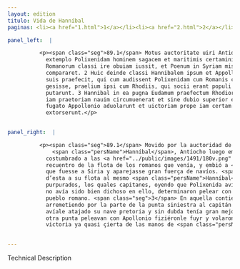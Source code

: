 ```yaml
---
layout: edition
titulo: Vida de Hanníbal
paginas: <li><a href="1.html">1</a></li><li><a href="2.html">2</a></li><li><a href="3.html">3</a></li><li><a href="4.html">4</a></li><li><a href="5.html">5</a></li><li><a href="6.html">6</a></li><li><a href="7.html">7</a></li><li><a href="8.html">8</a></li><li><a href="9.html">9</a></li><li><a href="10.html">10</a></li><li><a href="11.html">11</a></li><li><a href="12.html">12</a></li><li><a href="13.html">13</a></li><li><a href="14.html">14</a></li><li><a href="15.html">15</a></li><li><a href="16.html">16</a></li><li><a href="17.html">17</a></li><li><a href="18.html">18</a></li><li><a href="19.html">19</a></li><li><a href="20.html">20</a></li><li><a href="21.html">21</a></li><li><a href="22.html">22</a></li><li><a href="23.html">23</a></li><li><a href="24.html">24</a></li><li><a href="25.html">25</a></li><li><a href="26.html">26</a></li><li><a href="27.html">27</a></li><li><a href="28.html">28</a></li><li><a href="29.html">29</a></li><li><a href="30.html">30</a></li><li><a href="31.html">31</a></li><li><a href="32.html">32</a></li><li><a href="33.html">33</a></li><li><a href="34.html">34</a></li><li><a href="35.html">35</a></li><li><a href="36.html">36</a></li><li><a href="37.html">37</a></li><li><a href="38.html">38</a></li><li><a href="39.html">39</a></li><li><a href="40.html">40</a></li><li><a href="41.html">41</a></li><li><a href="42.html">42</a></li><li><a href="43.html">43</a></li><li><a href="44.html">44</a></li><li><a href="45.html">45</a></li><li><a href="46.html">46</a></li><li><a href="47.html">47</a></li><li><a href="48.html">48</a></li><li><a href="49.html">49</a></li><li><a href="50.html">50</a></li><li><a href="51.html">51</a></li><li><a href="52.html">52</a></li><li><a href="53.html">53</a></li><li><a href="54.html">54</a></li><li><a href="55.html">55</a></li><li><a href="56.html">56</a></li><li><a href="57.html">57</a></li><li><a href="58.html">58</a></li><li><a href="59.html">59</a></li><li><a href="60.html">60</a></li><li><a href="61.html">61</a></li><li><a href="62.html">62</a></li><li><a href="63.html">63</a></li><li><a href="64.html">64</a></li><li><a href="65.html">65</a></li><li><a href="66.html">66</a></li><li><a href="67.html">67</a></li><li><a href="68.html">68</a></li><li><a href="69.html">69</a></li><li><a href="70.html">70</a></li><li><a href="71.html">71</a></li><li><a href="72.html">72</a></li><li><a href="73.html">73</a></li><li><a href="74.html">74</a></li><li><a href="75.html">75</a></li><li><a href="76.html">76</a></li><li><a href="77.html">77</a></li><li><a href="78.html">78</a></li><li><a href="79.html">79</a></li><li><a href="80.html">80</a></li><li><a href="81.html">81</a></li><li><a href="82.html">82</a></li><li><a href="83.html">83</a></li><li><a href="84.html">84</a></li><li><a href="85.html">85</a></li><li><a href="86.html">86</a></li><li><a href="87.html">87</a></li><li><a href="88.html">88</a></li><li><a href="89.html">89</a></li><li><a href="90.html">90</a></li><li><a href="91.html">91</a></li><li><a href="92.html">92</a></li><li><a href="93.html">93</a></li><li><a href="94.html">94</a></li><li><a href="95.html">95</a></li><li><a href="96.html">96</a></li>

panel_left:  |

          <p><span class="seg">89.1</span> Motus auctoritate uiri Antiochus
            extemplo Polixenidam hominem sagacem et maritimis certaminibus assuetum aduentanti
            Romanorum classi ire obuiam iussit, et Poenum in Syriam misit, ut magnam uim nauium
            compararet. 2 Huic deinde classi Hannibalem ipsum et Appollonium quendam ex purpuratis
            suis praefecit, qui cum audissent Polixenidam cum Romanis congressum haud prospere rem
            gesisse, praelium ipsi cum Rhodiis, qui socii erant populi Romani, committendum
            putarunt. 3 Hannibal in ea pugna Eudamum praefectum Rhodiorum a sinistro cornu inuadens
            iam praetoriam nauim circumuenerat et sine dubio superior erat, cum ex alio cornu hostes
            fugato Appollonio aduolarunt et uictoriam prope iam certam ex eius manibus
            extorserunt.</p>
        

panel_right:  |

          <p><span class="seg">89.1</span> Movido por la auctoridad de
              <span class="persName">Hanníbal</span>, Antíocho luego embió a Polixenida, ombre sagaz y
            costumbrado a las <a href="../public/images/1491/180v.png" target="new"><img class="facs" src="../public/images/1491/1491.jpg"/></a>[180v,a] peleas marítimas, y mandole salir al
            recuentro de la flota de los romanos que venía, y embió a <span class="persName">Hanníbal</span>
            que fuesse a Siria y aparejasse gran fuerça de navíos. <span class="seg">2</span> Y dio la capitanía
            d’esta a su flota al mesmo <span class="persName">Hanníbal</span> y a Apollonio, uno de sus
            purpurados, los quales capitanes, oyendo que Polixenida avía peleado con los romanos y
            no avía sido bien dichoso en ello, determinaron pelear con los rhodios, compañeros del
            pueblo romano. <span class="seg">3</span> En aquella contienda, <span class="persName">Hanníbal</span>,
            arremetiendo por la parte de la punta siniestra al capitán de los rhodios, Eudamo,
            avíale atajado su nave pretoria y sin dubda tenía gran mejoría; los enemigos que en la
            otra punta peleavan con Apollonio fiziéronle fuyr y volaron tan presto, que quitaron la
            victoria ya quasi çierta de las manos de <span class="persName">Hanníbal</span>.</p>
        

---
```


Technical Description 